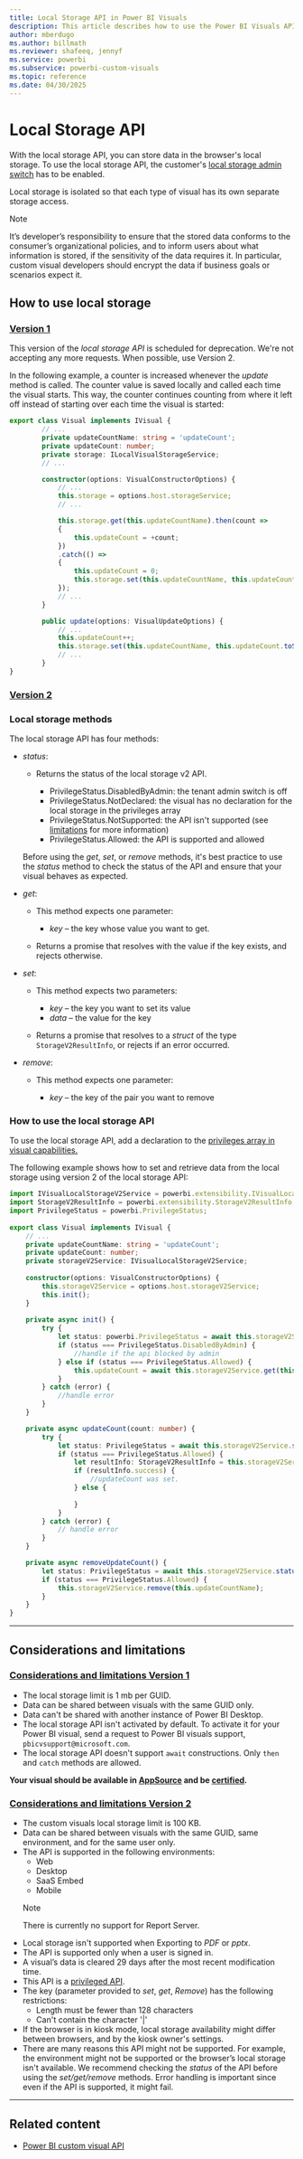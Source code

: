 ```yaml
---
title: Local Storage API in Power BI Visuals
description: This article describes how to use the Power BI Visuals API to gain access to the browser's local storage.
author: mberdugo
ms.author: billmath
ms.reviewer: shafeeq, jennyf
ms.service: powerbi
ms.subservice: powerbi-custom-visuals
ms.topic: reference
ms.date: 04/30/2025
---
```


# Local Storage API

With the local storage API, you can store data in the browser's local storage. To use the local storage API, the customer's [local storage admin switch](/fabric/admin/organizational-visuals#local-storage) has to be enabled.

Local storage is isolated so that each type of visual has its own separate storage access.

> [!NOTE]
> It’s developer’s responsibility to ensure that the stored data conforms to the consumer’s organizational policies, and to inform users about what information is stored, if the sensitivity of the data requires it. In particular, custom visual developers should encrypt the data if business goals or scenarios expect it.

## How to use local storage

### [Version 1](#tab/v1)

This version of the *local storage API* is scheduled for deprecation. We're not accepting any more requests. When possible, use Version 2.

In the following example, a counter is increased whenever the *update* method is called. The counter value is saved locally and called each time the visual starts. This way, the counter continues counting from where it left off instead of starting over each time the visual is started:

```typescript
export class Visual implements IVisual {
        // ...
        private updateCountName: string = 'updateCount';
        private updateCount: number;
        private storage: ILocalVisualStorageService;
        // ...

        constructor(options: VisualConstructorOptions) {
            // ...
            this.storage = options.host.storageService;
            // ...

            this.storage.get(this.updateCountName).then(count =>
            {
                this.updateCount = +count;
            })
            .catch(() =>
            {
                this.updateCount = 0;
                this.storage.set(this.updateCountName, this.updateCount.toString());
            });
            // ...
        }

        public update(options: VisualUpdateOptions) {
            // ...
            this.updateCount++;
            this.storage.set(this.updateCountName, this.updateCount.toString());
            // ...
        }
}
```

### [Version 2](#tab/v2)

### Local storage methods

The local storage API has four methods:

* *status*:
  
  * Returns the status of the local storage v2 API.

    * PrivilegeStatus.DisabledByAdmin: the tenant admin switch is off
    * PrivilegeStatus.NotDeclared: the visual has no declaration for the local storage in the privileges array
    * PrivilegeStatus.NotSupported: the API isn't supported (see [limitations](#considerations-and-limitations) for more information)
    * PrivilegeStatus.Allowed: the API is supported and allowed

  Before using the *get*, *set*, or *remove* methods, it's best practice to use the *status* method to check the status of the API and ensure that your visual behaves as expected.

* *get*:

  * This method expects one parameter:

    * *key* – the key whose value you want to get.
  
  * Returns a promise that resolves with the value if the key exists, and rejects otherwise.

* *set*:

  * This method expects two parameters:

    * *key* – the key you want to set its value
    * *data* – the value for the key

  * Returns a promise that resolves to a *struct* of the type `StorageV2ResultInfo`, or rejects if an error occurred.

* *remove*:

  * This method expects one parameter:

    * *key* – the key of the pair you want to remove

### How to use the local storage API

To use the local storage API, add a declaration to the [privileges array in visual capabilities.](./capabilities.md#define-privileges)

The following example shows how to set and retrieve data from the local storage using version 2 of the local storage API:

```typescript
import IVisualLocalStorageV2Service = powerbi.extensibility.IVisualLocalStorageV2Service; 
import StorageV2ResultInfo = powerbi.extensibility.StorageV2ResultInfo; 
import PrivilegeStatus = powerbi.PrivilegeStatus; 
 
export class Visual implements IVisual { 
    // ... 
    private updateCountName: string = 'updateCount'; 
    private updateCount: number; 
    private storageV2Service: IVisualLocalStorageV2Service; 
 
    constructor(options: VisualConstructorOptions) { 
        this.storageV2Service = options.host.storageV2Service; 
        this.init(); 
    } 
 
    private async init() { 
        try { 
            let status: powerbi.PrivilegeStatus = await this.storageV2Service.status(); 
            if (status === PrivilegeStatus.DisabledByAdmin) { 
                //handle if the api blocked by admin 
            } else if (status === PrivilegeStatus.Allowed) { 
                this.updateCount = await this.storageV2Service.get(this.updateCountName); 
            } 
        } catch (error) { 
            //handle error 
        } 
    } 

    private async updateCount(count: number) { 
        try { 
            let status: PrivilegeStatus = await this.storageV2Service.status(); 
            if (status === PrivilegeStatus.Allowed) { 
                let resultInfo: StorageV2ResultInfo = this.storageV2Service.set(this.updateCountName, count); 
                if (resultInfo.success) { 
                    //updateCount was set. 
                } else { 
 
                } 
            } 
        } catch (error) { 
            // handle error 
        } 
    } 

    private async removeUpdateCount() { 
        let status: PrivilegeStatus = await this.storageV2Service.status(); 
        if (status === PrivilegeStatus.Allowed) { 
            this.storageV2Service.remove(this.updateCountName); 
        } 
    } 
} 
```

---

## Considerations and limitations

### [Considerations and limitations Version 1](#tab/v1)

* The local storage limit is 1 mb per GUID.
* Data can be shared between visuals with the same GUID only.
* Data can't be shared with another instance of Power BI Desktop.
* The local storage API isn't activated by default. To activate it for your Power BI visual, send a request to Power BI visuals support, `pbicvsupport@microsoft.com`.
* The local storage API doesn't support `await` constructions. Only `then` and `catch` methods are allowed.

**Your visual should be available in [AppSource](https://appsource.microsoft.com/marketplace/apps?product=power-bi-visuals) and be [certified](power-bi-custom-visuals-certified.md).**

### [Considerations and limitations Version 2](#tab/v2)

* The custom visuals local storage limit is 100 KB.
* Data can be shared between visuals with the same GUID, same environment, and for the same user only.
* The API is supported in the following environments:
  * Web
  * Desktop
  * SaaS Embed
  * Mobile
  <!--- * Report Server --->
   > [!NOTE]
   > There is currently no support for Report Server.
* Local storage isn't supported when Exporting to *PDF* or *pptx*.
* The API is supported only when a user is signed in.
* A visual’s data is cleared 29 days after the most recent modification time.
* This API is a [privileged API](./capabilities.md#privileges-define-the-special-permissions-that-your-visual-requires).
* The key (parameter provided to *set*, *get*, *Remove*) has the following restrictions:
  * Length must be fewer than 128 characters
  * Can't contain the character '|'
* If the browser is in kiosk mode, local storage availability might differ between browsers, and by the kiosk owner's settings.
* There are many reasons this API might not be supported. For example, the environment might not be supported or the browser’s local storage isn't available. We recommend checking the *status* of the API before using the *set/get/remove* methods. Error handling is important since even if the API is supported, it might fail.

---

## Related content

* [Power BI custom visual API](visual-api.md)
